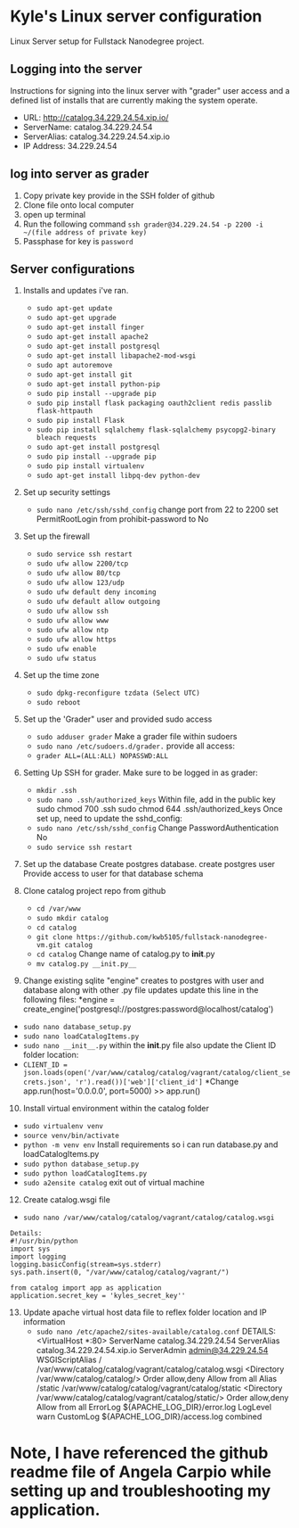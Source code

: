 # Kyle's Linux server configuration

Linux Server setup for Fullstack Nanodegree project. 

## Logging into the server
Instructions for signing into the linux server with "grader" user access and a defined list of installs that are currently making the system operate.

- URL: http://catalog.34.229.24.54.xip.io/
- ServerName: catalog.34.229.24.54
- ServerAlias: catalog.34.229.24.54.xip.io
- IP Address: 34.229.24.54

## log into server as grader
1. Copy private key provide in the SSH folder of github
2. Clone file onto local computer
3. open up terminal 
4. Run the following command
    `ssh grader@34.229.24.54 -p 2200 -i ~/(file address of private key)`
5. Passphase for key is `password`

## Server configurations

1. Installs and updates i've ran.
   - `sudo apt-get update`
   - `sudo apt-get upgrade`
   - `sudo apt-get install finger`
   - `sudo apt-get install apache2`
   - `sudo apt-get install postgresql`
   - `sudo apt-get install libapache2-mod-wsgi`
   - `sudo apt autoremove`
   - `sudo apt-get install git`
   - `sudo apt-get install python-pip`
   - `sudo pip install --upgrade pip`
   - `sudo pip install flask packaging oauth2client redis passlib flask-httpauth`
   - `sudo pip install Flask`
   - `sudo pip install sqlalchemy flask-sqlalchemy psycopg2-binary bleach requests`
   - `sudo apt-get install postgresql `
   - `sudo pip install --upgrade pip`
   - `sudo pip install virtualenv`
   - `sudo apt-get install libpq-dev python-dev`
    
2. Set up security settings
   - `sudo nano /etc/ssh/sshd_config` 
    change port from 22 to 2200
    set PermitRootLogin from prohibit-password to No


3. Set up the firewall 
   - `sudo service ssh restart`
   - `sudo ufw allow 2200/tcp`
   - `sudo ufw allow 80/tcp`
   - `sudo ufw allow 123/udp`
   - `sudo ufw default deny incoming`
   - `sudo ufw default allow outgoing`
   - `sudo ufw allow ssh`
   - `sudo ufw allow www`
   - `sudo ufw allow ntp`
   - `sudo ufw allow https`
   - `sudo ufw enable`
   - `sudo ufw status`

4. Set up the time zone
   - `sudo dpkg-reconfigure tzdata (Select UTC)`
   - `sudo reboot`

5. Set up the 'Grader" user and provided sudo access
   - `sudo adduser grader`
    Make a grader file within sudoers
   - `sudo nano /etc/sudoers.d/grader.` 
    provide all access:
   - `grader ALL=(ALL:ALL) NOPASSWD:ALL`

6. Setting Up SSH for grader.
    Make sure to be logged in as grader:
   - `mkdir .ssh`
   - `sudo nano .ssh/authorized_keys`
    Within file, add in the public key
    sudo chmod 700 .ssh
    sudo chmod 644 .ssh/authorized_keys
    Once set up, need to update the sshd_config:
   - `sudo nano /etc/ssh/sshd_config` 
    Change PasswordAuthentication No
   - `sudo service ssh restart`

7. Set up the database
    Create postgres database.
    create postgres user
    Provide access to user for that database schema

8. Clone catalog project repo from github
   - `cd /var/www`
   - `sudo mkdir catalog`
   - `cd catalog`
   - `git clone https://github.com/kwb5105/fullstack-nanodegree-vm.git catalog`
   - `cd catalog`
    Change name of catalog.py to __init__.py
   - `mv catalog.py __init.py__`

9. Change existing sqlite "engine" creates to postgres with user and database along with other .py file updates
   update this line in the following files:
   *engine = create_engine('postgresql://postgres:password@localhost/catalog')
  - `sudo nano database_setup.py`
  - `sudo nano loadCatalogItems.py`
  - `sudo nano __init__.py`
   within the __init__.py file also update the Client ID folder location:
  - `CLIENT_ID = json.loads(open('/var/www/catalog/catalog/vagrant/catalog/client_secrets.json', 'r').read())['web']['client_id']`
   *Change app.run(host='0.0.0.0', port=5000) >> app.run()


10. Install virtual environment within the catalog folder
   - `sudo virtualenv venv`
   - `source venv/bin/activate`
   - `python -m venv env`
    Install requirements so i can run database.py and loadCatalogItems.py
   - `sudo python database_setup.py`
   - `sudo python loadCatalogItems.py`
   - `sudo a2ensite catalog`
    exit out of virtual machine
    
    
12. Create catalog.wsgi file
   - `sudo nano /var/www/catalog/catalog/vagrant/catalog/catalog.wsgi`

    Details:
    #!/usr/bin/python
    import sys
    import logging
    logging.basicConfig(stream=sys.stderr)
    sys.path.insert(0, "/var/www/catalog/catalog/vagrant/")

    from catalog import app as application
    application.secret_key = 'kyles_secret_key''

13. Update apache virtual host data file to reflex folder location and IP information
    - `sudo nano /etc/apache2/sites-available/catalog.conf`
    DETAILS:
    <VirtualHost *:80>
        ServerName catalog.34.229.24.54
        ServerAlias catalog.34.229.24.54.xip.io
        ServerAdmin admin@34.229.24.54
        WSGIScriptAlias / /var/www/catalog/catalog/vagrant/catalog/catalog.wsgi
        <Directory /var/www/catalog/catalog/>
        Order allow,deny
        Allow from all
        </Directory>
        Alias /static /var/www/catalog/catalog/vagrant/catalog/static
        <Directory /var/www/catalog/catalog/vagrant/catalog/static/>
        Order allow,deny
        Allow from all
        </Directory>
        ErrorLog ${APACHE_LOG_DIR}/error.log
        LogLevel warn
        CustomLog ${APACHE_LOG_DIR}/access.log combined
    </VirtualHost>


# Note, I have referenced the github readme file of Angela Carpio while setting up and troubleshooting my application. #
